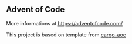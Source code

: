 Advent of Code
--------------

More informations at https://adventofcode.com/

This project is based on template from [cargo-aoc](https://github.com/gobanos/cargo-aoc)
